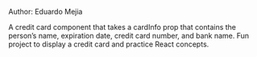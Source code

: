 Author: Eduardo Mejia

A credit card component that takes a cardInfo prop that contains the person’s name, expiration date, credit card number, and bank name. Fun project to display a credit card and practice React concepts.
